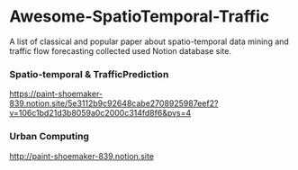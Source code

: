 # Awesome-SpatioTemporal-Traffic
A list of classical and popular paper about spatio-temporal data mining and traffic flow forecasting collected used Notion database site. 

### Spatio-temporal & TrafficPrediction
https://paint-shoemaker-839.notion.site/5e3112b9c92648cabe2708925987eef2?v=106c1bd21d3b8059a0c2000c314fd8f6&pvs=4

### Urban Computing
http://paint-shoemaker-839.notion.site
